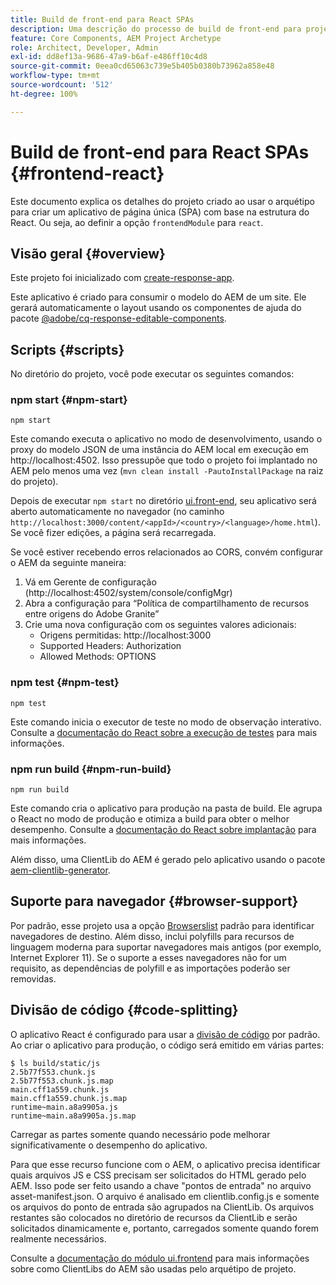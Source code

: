 ```yaml
---
title: Build de front-end para React SPAs
description: Uma descrição do processo de build de front-end para projetos de SPA baseados no React
feature: Core Components, AEM Project Archetype
role: Architect, Developer, Admin
exl-id: dd8ef13a-9686-47a9-b6af-e486ff10c4d8
source-git-commit: 0eea0cd65063c739e5b405b0380b73962a858e48
workflow-type: tm+mt
source-wordcount: '512'
ht-degree: 100%

---
```


# Build de front-end para React SPAs {#frontend-react}

Este documento explica os detalhes do projeto criado ao usar o arquétipo para criar um aplicativo de página única (SPA) com base na estrutura do React. Ou seja, ao definir a opção `frontendModule` para `react`.

## Visão geral {#overview}

Este projeto foi inicializado com [create-response-app](https://github.com/facebook/create-react-app).

Este aplicativo é criado para consumir o modelo do AEM de um site. Ele gerará automaticamente o layout usando os componentes de ajuda do pacote [@adobe/cq-response-editable-components](https://www.npmjs.com/package/@adobe/aem-react-editable-components).

## Scripts {#scripts}

No diretório do projeto, você pode executar os seguintes comandos:

### npm start {#npm-start}

```shell
npm start
```

Este comando executa o aplicativo no modo de desenvolvimento, usando o proxy do modelo JSON de uma instância do AEM local em execução em http://localhost:4502. Isso pressupõe que todo o projeto foi implantado no AEM pelo menos uma vez (`mvn clean install -PautoInstallPackage` na raiz do projeto).

Depois de executar `npm start` no diretório [ui.front-end](uifrontend.md), seu aplicativo será aberto automaticamente no navegador (no caminho `http://localhost:3000/content/<appId>/<country>/<language>/home.html`). Se você fizer edições, a página será recarregada.

Se você estiver recebendo erros relacionados ao CORS, convém configurar o AEM da seguinte maneira:

1. Vá em Gerente de configuração (http://localhost:4502/system/console/configMgr)
1. Abra a configuração para “Política de compartilhamento de recursos entre origens do Adobe Granite”
1. Crie uma nova configuração com os seguintes valores adicionais:
   * Origens permitidas: http://localhost:3000
   * Supported Headers: Authorization
   * Allowed Methods: OPTIONS

### npm test {#npm-test}

```shell
npm test
```

Este comando inicia o executor de teste no modo de observação interativo. Consulte a [documentação do React sobre a execução de testes](https://facebook.github.io/create-react-app/docs/running-tests) para mais informações.

### npm run build {#npm-run-build}

```shell
npm run build
```

Este comando cria o aplicativo para produção na pasta de build. Ele agrupa o React no modo de produção e otimiza a build para obter o melhor desempenho. Consulte a [documentação do React sobre implantação](https://facebook.github.io/create-react-app/docs/deployment) para mais informações.

Além disso, uma ClientLib do AEM é gerado pelo aplicativo usando o pacote [aem-clientlib-generator](https://github.com/wcm-io-frontend/aem-clientlib-generator).

## Suporte para navegador {#browser-support}

Por padrão, esse projeto usa a opção [Browserslist](https://github.com/browserslist/browserslist) padrão para identificar navegadores de destino. Além disso, inclui polyfills para recursos de linguagem moderna para suportar navegadores mais antigos (por exemplo, Internet Explorer 11). Se o suporte a esses navegadores não for um requisito, as dependências de polyfill e as importações poderão ser removidas.

## Divisão de código {#code-splitting}

O aplicativo React é configurado para usar a [divisão de código](https://webpack.js.org/guides/code-splitting) por padrão. Ao criar o aplicativo para produção, o código será emitido em várias partes:

```shell
$ ls build/static/js
2.5b77f553.chunk.js
2.5b77f553.chunk.js.map
main.cff1a559.chunk.js
main.cff1a559.chunk.js.map
runtime~main.a8a9905a.js
runtime~main.a8a9905a.js.map
```

Carregar as partes somente quando necessário pode melhorar significativamente o desempenho do aplicativo.

Para que esse recurso funcione com o AEM, o aplicativo precisa identificar quais arquivos JS e CSS precisam ser solicitados do HTML gerado pelo AEM. Isso pode ser feito usando a chave &quot;pontos de entrada&quot; no arquivo asset-manifest.json. O arquivo é analisado em clientlib.config.js e somente os arquivos do ponto de entrada são agrupados na ClientLib. Os arquivos restantes são colocados no diretório de recursos da ClientLib e serão solicitados dinamicamente e, portanto, carregados somente quando forem realmente necessários.

Consulte a [documentação do módulo ui.frontend](uifrontend.md#clientlibs) para mais informações sobre como ClientLibs do AEM são usadas pelo arquétipo de projeto.
